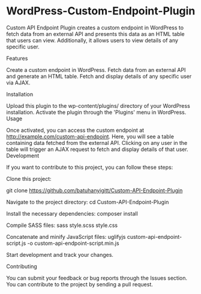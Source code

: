 # WordPress-Custom-Endpoint-Plugin

Custom API Endpoint Plugin creates a custom endpoint in WordPress to fetch data from an external API and presents this data as an HTML table that users can view. Additionally, it allows users to view details of any specific user.

Features

Create a custom endpoint in WordPress.
Fetch data from an external API and generate an HTML table.
Fetch and display details of any specific user via AJAX.

Installation

Upload this plugin to the wp-content/plugins/ directory of your WordPress installation.
Activate the plugin through the 'Plugins' menu in WordPress.
Usage

Once activated, you can access the custom endpoint at http://example.com/custom-api-endpoint. Here, you will see a table containing data fetched from the external API.
Clicking on any user in the table will trigger an AJAX request to fetch and display details of that user.
Development

If you want to contribute to this project, you can follow these steps:

Clone this project:

git clone https://github.com/batuhanyigitt/Custom-API-Endpoint-Plugin

Navigate to the project directory: cd Custom-API-Endpoint-Plugin

Install the necessary dependencies: composer install

Compile SASS files: sass style.scss style.css

Concatenate and minify JavaScript files: uglifyjs custom-api-endpoint-script.js -o custom-api-endpoint-script.min.js

Start development and track your changes.

Contributing

You can submit your feedback or bug reports through the Issues section.
You can contribute to the project by sending a pull request.
